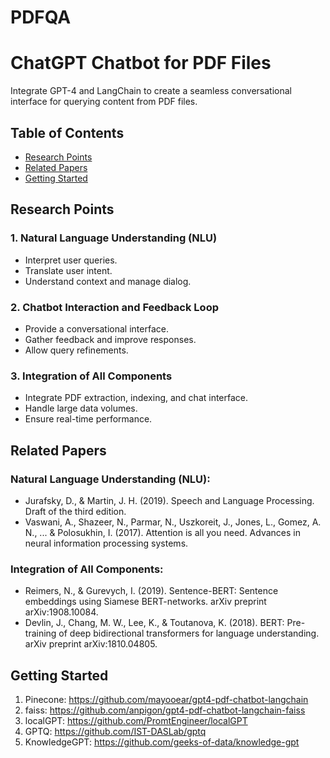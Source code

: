 # PDFQA

# ChatGPT Chatbot for PDF Files

Integrate GPT-4 and LangChain to create a seamless conversational interface for querying content from PDF files.

## Table of Contents

- [Research Points](#research-points)
- [Related Papers](#related-papers)
- [Getting Started](#getting-started)

## Research Points


### 1. Natural Language Understanding (NLU)

- Interpret user queries.
- Translate user intent.
- Understand context and manage dialog.

### 2. Chatbot Interaction and Feedback Loop

- Provide a conversational interface.
- Gather feedback and improve responses.
- Allow query refinements.

### 3. Integration of All Components

- Integrate PDF extraction, indexing, and chat interface.
- Handle large data volumes.
- Ensure real-time performance.

## Related Papers

### Natural Language Understanding (NLU):

- Jurafsky, D., & Martin, J. H. (2019). Speech and Language Processing. Draft of the third edition.
- Vaswani, A., Shazeer, N., Parmar, N., Uszkoreit, J., Jones, L., Gomez, A. N., ... & Polosukhin, I. (2017). Attention is all you need. Advances in neural information processing systems.

### Integration of All Components:
- Reimers, N., & Gurevych, I. (2019). Sentence-BERT: Sentence embeddings using Siamese BERT-networks. arXiv preprint arXiv:1908.10084.
- Devlin, J., Chang, M. W., Lee, K., & Toutanova, K. (2018). BERT: Pre-training of deep bidirectional transformers for language understanding. arXiv preprint arXiv:1810.04805.

## Getting Started

1. Pinecone: https://github.com/mayooear/gpt4-pdf-chatbot-langchain
2. faiss: https://github.com/anpigon/gpt4-pdf-chatbot-langchain-faiss
3. localGPT: https://github.com/PromtEngineer/localGPT
4. GPTQ: https://github.com/IST-DASLab/gptq
5. KnowledgeGPT: https://github.com/geeks-of-data/knowledge-gpt


